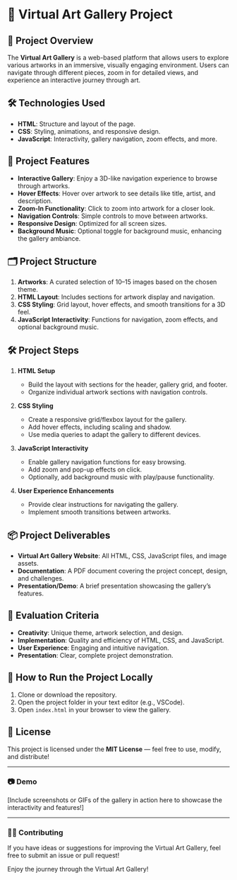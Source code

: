 # 🎨 Virtual Art Gallery Project

## 📖 Project Overview
The **Virtual Art Gallery** is a web-based platform that allows users to explore various artworks in an immersive, visually engaging environment. Users can navigate through different pieces, zoom in for detailed views, and experience an interactive journey through art.

## 🛠️ Technologies Used
- **HTML**: Structure and layout of the page.
- **CSS**: Styling, animations, and responsive design.
- **JavaScript**: Interactivity, gallery navigation, zoom effects, and more.

## 🌟 Project Features
- **Interactive Gallery**: Enjoy a 3D-like navigation experience to browse through artworks.
- **Hover Effects**: Hover over artwork to see details like title, artist, and description.
- **Zoom-In Functionality**: Click to zoom into artwork for a closer look.
- **Navigation Controls**: Simple controls to move between artworks.
- **Responsive Design**: Optimized for all screen sizes.
- **Background Music**: Optional toggle for background music, enhancing the gallery ambiance.

## 🗂️ Project Structure
1. **Artworks**: A curated selection of 10–15 images based on the chosen theme.
2. **HTML Layout**: Includes sections for artwork display and navigation.
3. **CSS Styling**: Grid layout, hover effects, and smooth transitions for a 3D feel.
4. **JavaScript Interactivity**: Functions for navigation, zoom effects, and optional background music.

## 🛠️ Project Steps
1. **HTML Setup**  
   - Build the layout with sections for the header, gallery grid, and footer.
   - Organize individual artwork sections with navigation controls.

2. **CSS Styling**  
   - Create a responsive grid/flexbox layout for the gallery.
   - Add hover effects, including scaling and shadow.
   - Use media queries to adapt the gallery to different devices.

3. **JavaScript Interactivity**  
   - Enable gallery navigation functions for easy browsing.
   - Add zoom and pop-up effects on click.
   - Optionally, add background music with play/pause functionality.

4. **User Experience Enhancements**  
   - Provide clear instructions for navigating the gallery.
   - Implement smooth transitions between artworks.

## 📦 Project Deliverables
- **Virtual Art Gallery Website**: All HTML, CSS, JavaScript files, and image assets.
- **Documentation**: A PDF document covering the project concept, design, and challenges.
- **Presentation/Demo**: A brief presentation showcasing the gallery’s features.

## 🎨 Evaluation Criteria
- **Creativity**: Unique theme, artwork selection, and design.
- **Implementation**: Quality and efficiency of HTML, CSS, and JavaScript.
- **User Experience**: Engaging and intuitive navigation.
- **Presentation**: Clear, complete project demonstration.

## 🚀 How to Run the Project Locally
1. Clone or download the repository.
2. Open the project folder in your text editor (e.g., VSCode).
3. Open `index.html` in your browser to view the gallery.

## 📝 License
This project is licensed under the **MIT License** — feel free to use, modify, and distribute!

---

### 📷 Demo
[Include screenshots or GIFs of the gallery in action here to showcase the interactivity and features!]

---

### 👩‍💻 Contributing
If you have ideas or suggestions for improving the Virtual Art Gallery, feel free to submit an issue or pull request!

Enjoy the journey through the Virtual Art Gallery!
